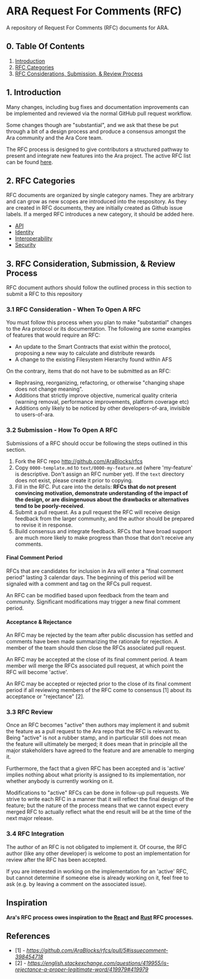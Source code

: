 ARA Request For Comments (RFC)
==============================

A repository of Request For Comments (RFC) documents for ARA.

## 0. Table Of Contents

1. [Introduction](#1-introduction)
2. [RFC Categories](#2-rfc-categories)
3. [RFC Considerations, Submission, & Review Process](#3-rfc-considerations-submission-review-process)

## 1. Introduction

Many changes, including bug fixes and documentation improvements can be implemented and reviewed via the normal GitHub pull request workflow.

Some changes though are "substantial", and we ask that these be put through a bit of a design process and produce a consensus amongst the Ara community and the Ara Core team.

The RFC process is designed to give contributors a structured pathway to present and integrate new features into the Ara project. The active RFC list can be found [here](https://github.com/AraBlocks/rfc/pulls).

## 2. RFC Categories

RFC documents are organized by single category names. They are arbitrary and can grow as new scopes are introduced into the respository. As they are created in RFC documents, they are initially created as Github issue labels. If a merged RFC introduces a new category, it should be added here.

* [API](https://github.com/AraBlocks/rfcs/pulls?q=label:api)
* [Identity](https://github.com/AraBlocks/rfcs/pulls?q=label:identity)
* [Interoperability](https://github.com/AraBlocks/rfcs/pulls?q=label:interoperability)
* [Security](https://github.com/AraBlocks/rfcs/pulls?q=label:security)

## 3. RFC Consideration, Submission, & Review Process

RFC document authors should follow the outlined process in this section to submit a RFC to this repository

### 3.1 RFC Consideration - When To Open A RFC

You must follow this process when you plan to make "substantial" changes to the Ara protocol or its documentation. The following are some examples of features that would require an RFC:

* An update to the Smart Contracts that exist within the protocol, proposing a new way to calculate and distribute rewards
* A change to the existing Filesystem Hierarchy found within AFS

On the contrary, items that do not have to be submitted as an RFC:

* Rephrasing, reorganizing, refactoring, or otherwise "changing shape does not change meaning".
* Additions that strictly improve objective, numerical quality criteria (warning removal, performance improvements, platform coverage etc)
* Additions only likely to be noticed by other developers-of-ara, invisible to users-of-ara.

### 3.2 Submission - How To Open A RFC

Submissions of a RFC should occur be following the steps outlined in this section.

1. Fork the RFC repo http://github.com/AraBlocks/rfcs
2. Copy `0000-template.md` to `text/0000-my-feature.md` (where
'my-feature' is descriptive. Don't assign an RFC number yet). If the `text` directory does not exist, please create it prior to copying.
3. Fill in the RFC. Put care into the details: **RFCs that do not present convincing motivation, demonstrate understanding of the impact of the design, or are disingenuous about the drawbacks or alternatives tend to be poorly-received**.
4. Submit a pull request. As a pull request the RFC will receive design feedback from the larger community, and the author should be prepared to revise it in response.
5. Build consensus and integrate feedback. RFCs that have broad support are much more likely to make progress than those that don't receive any comments.

#### Final Comment Period

RFCs that are candidates for inclusion in Ara will enter a "final comment period" lasting 3 calendar days. The beginning of this period will be signaled with a comment and tag on the RFCs pull request.

An RFC can be modified based upon feedback from the team and community. Significant modifications may trigger a new final comment period.

#### Acceptance & Rejectance

An RFC may be rejected by the team after public discussion has settled and comments have been made summarizing the rationale for rejection. A member of the team should then close the RFCs associated pull request.

An RFC may be accepted at the close of its final comment period. A team member will merge the RFCs associated pull request, at which point the RFC will become 'active'.

An RFC may be accepted or rejected prior to the close of its final comment period if all reviewing members of the RFC come to consensus [1] about its acceptance or "rejectance" [2].

### 3.3 RFC Review

Once an RFC becomes "active" then authors may implement it and submit the feature as a pull request to the Ara repo that the RFC is relevant to. Being "active" is not a rubber stamp, and in particular still does not mean the feature will ultimately be merged; it does mean that in principle all the major stakeholders have agreed to the feature and are amenable to merging it.

Furthermore, the fact that a given RFC has been accepted and is 'active' implies nothing about what priority is assigned to its implementation, nor whether anybody is currently working on it.

Modifications to "active" RFCs can be done in follow-up pull requests. We strive to write each RFC in a manner that it will reflect the final design of the feature; but the nature of the process means that we cannot expect every merged RFC to actually reflect what the end result will be at the time of the next major release.

### 3.4 RFC Integration

The author of an RFC is not obligated to implement it. Of course, the RFC author (like any other developer) is welcome to post an implementation for review after the RFC has been accepted.

If you are interested in working on the implementation for an 'active' RFC, but cannot determine if someone else is already working on it, feel free to ask (e.g. by leaving a comment on the associated issue).

## Inspiration

**Ara's RFC process owes inspiration to the [React](https://github.com/reactjs/rfcs) and [Rust](https://github.com/rust-lang/rfcs) RFC processes.**

## References

* [1] - *https://github.com/AraBlocks/rfcs/pull/5#issuecomment-398454718*
* [2] - *https://english.stackexchange.com/questions/419955/is-rejectance-a-proper-legitimate-word/419979#419979*
